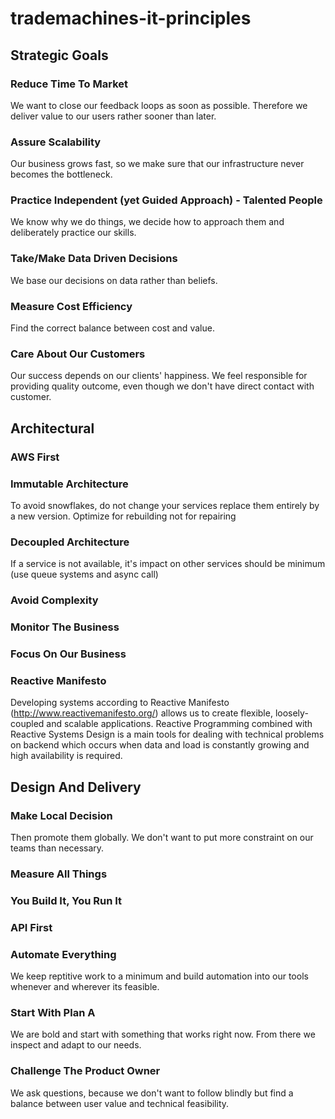 # trademachines-it-principles

## Strategic Goals

### Reduce Time To Market
We want to close our feedback loops as soon as possible. Therefore we deliver value to our users rather sooner than later.

### Assure Scalability
Our business grows fast, so we make sure that our infrastructure never becomes the bottleneck.

### Practice Independent (yet Guided Approach) - Talented People
We know why we do things, we decide how to approach them and deliberately practice our skills.

### Take/Make Data Driven Decisions
We base our decisions on data rather than beliefs.

### Measure Cost Efficiency
Find the correct balance between cost and value.

### Care About Our Customers
Our success depends on our clients' happiness. We feel responsible for providing quality outcome, even though we don't have direct contact with customer.


## Architectural

### AWS First


### Immutable Architecture
To avoid snowflakes, do not change your services replace them entirely by a new version. Optimize for rebuilding not for repairing

### Decoupled Architecture
If a service is not available, it's impact on other services should be minimum (use queue systems and async call)

### Avoid Complexity

### Monitor The Business

### Focus On Our Business

### Reactive Manifesto
Developing systems according to Reactive Manifesto (http://www.reactivemanifesto.org/) allows us to create flexible, loosely-coupled and scalable applications.
Reactive Programming combined with Reactive Systems Design is a main tools for dealing with technical problems on backend which occurs when data and load is constantly growing and high availability is required.


## Design And Delivery

### Make Local Decision
Then promote them globally. We don't want to put more constraint on our teams than necessary.

### Measure All Things


### You Build It, You Run It

### API First

### Automate Everything
We keep reptitive work to a minimum and build automation into our tools whenever and wherever its feasible.

### Start With Plan A
We are bold and start with something that works right now. From there we inspect and adapt to our needs.

###  Challenge The Product Owner
We ask questions, because we don't want to follow blindly but find a balance between user value and technical feasibility.

